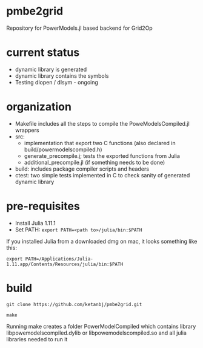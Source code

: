 # pmbe2grid
Repository for PowerModels.jl based backend for Grid2Op

# current status
- dynamic library is generated
- dynamic library contains the symbols
- Testing dlopen / dlsym - ongoing 

# organization
- Makefile includes all the steps to compile the PoweModelsCompiled.jl wrappers 
- src: 
    - implementation  that export two C functions (also declared in build/powermodelscompiled.h) 
    - generate_precompile.j; tests the exported functions from Julia
    - additional_precompile.jl (if something needs to be done)
- build: includes package compiler scripts and headers
- ctest: two simple tests implemented in C to check sanity of generated dynamic library

# pre-requisites

- Install Julia 1.11.1
- Set PATH: 
```export PATH=<path to>/julia/bin:$PATH```

If you installed Julia from a downloaded dmg on mac, it looks something like this:

```export PATH=/Applications/Julia-1.11.app/Contents/Resources/julia/bin:$PATH```

# build

```git clone https://github.com/ketanbj/pmbe2grid.git```

```make```

Running make creates a folder PowerModelCompiled which contains library libpowemodelscompiled.dylib or libpowemodelscompiled.so and all julia libraries needed to run it
